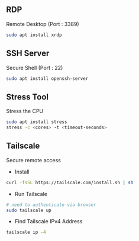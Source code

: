## RDP
Remote Desktop (Port : 3389)
```sh
sudo apt install xrdp
```

## SSH Server
Secure Shell (Port : 22)
```sh
sudo apt install openssh-server
```

## Stress Tool
Stress the CPU

```sh
sudo apt install stress
stress -c <cores> -t <timeout-seconds>
```
## Tailscale
Secure remote access

- Install 
```sh
curl -fsSL https://tailscale.com/install.sh | sh
```

- Run Tailscale
```sh
# need to authenticate via browser
sudo tailscale up
```

- Find Tailscale IPv4 Address
```sh
tailscale ip -4
```

